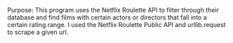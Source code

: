 Purpose: This program uses the Netflix Roulette API to 
		  filter through their database and find films
		  with certain actors or directors that fall into
		  a certain rating range. I used the Netflix Roulette
		  Public API and urllib.request to scrape a given url.
		  
